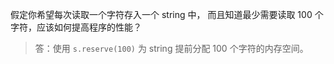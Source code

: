 假定你希望每次读取一个字符存入一个 string 中，
而且知道最少需要读取 100 个字符，应该如何提高程序的性能？

> 答：使用 `s.reserve(100)` 为 string 提前分配 100 个字符的内存空间。
